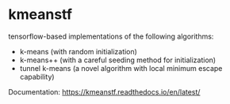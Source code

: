 # kmeanstf

tensorflow-based implementations of the following algorithms:
* k-means (with random initialization)
* k-means++ (with a careful seeding method for initialization)
* tunnel k-means (a novel algorithm with local minimum escape capability)

Documentation: https://kmeanstf.readthedocs.io/en/latest/